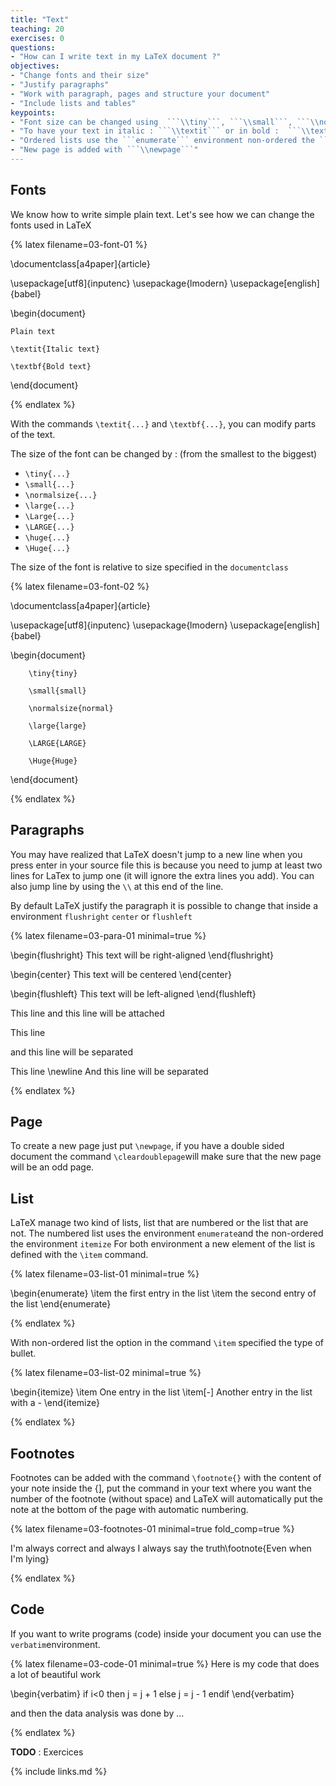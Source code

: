 ```yaml
---
title: "Text"
teaching: 20
exercises: 0
questions:
- "How can I write text in my LaTeX document ?"
objectives:
- "Change fonts and their size"
- "Justify paragraphs"
- "Work with paragraph, pages and structure your document"
- "Include lists and tables"
keypoints:
- "Font size can be changed using  ```\\tiny```, ```\\small```, ```\\normalsize```, ```\\large```, ```\\Large```, ```\\LARGE```, ```\\huge```, ```\\Huge```"
- "To have your text in italic : ```\\textit``` or in bold :  ```\\textbf``` "
- "Ordered lists use the ```enumerate``` environment non-ordered the ```itemize```. Item list are defined with ```\\item```"
- "New page is added with ```\\newpage```"
---
```


## Fonts
We know how to write simple plain text.
Let's see how we can change the fonts used in LaTeX

{% latex filename=03-font-01 %}

\documentclass[a4paper]{article}

\usepackage[utf8]{inputenc}
\usepackage{lmodern}
\usepackage[english]{babel}

\begin{document}

	Plain text

	\textit{Italic text}

	\textbf{Bold text}

\end{document}

{% endlatex %}

With the commands ```\textit{...}``` and ```\textbf{...}```, you can modify parts of the text.

The size of the font can be changed by : (from the smallest to the biggest)
* ```\tiny{...}```
* ```\small{...}```
* ```\normalsize{...}```
* ```\large{...}```
* ```\Large{...}```
* ```\LARGE{...}```
* ```\huge{...}```
* ```\Huge{...}```

The size of the font is relative to size specified in the ```documentclass```

{% latex filename=03-font-02 %}

\documentclass[a4paper]{article}

\usepackage[utf8]{inputenc}
\usepackage{lmodern}
\usepackage[english]{babel}

\begin{document}

        \tiny{tiny}

        \small{small}

        \normalsize{normal}

        \large{large}

        \LARGE{LARGE}

        \Huge{Huge}

\end{document}

{% endlatex %}

## Paragraphs
You may have realized that LaTeX doesn't jump to a new line when you press enter in your source file this is because you need to jump at least two lines for LaTex to jump one (it will ignore the extra lines you add). You can also jump line by using the ```\\``` at this end of the line.


By default LaTeX justify the paragraph it is possible to change that inside a environment ```flushright``` ```center``` or ```flushleft```

{% latex filename=03-para-01 minimal=true %}

\begin{flushright}
This text will be right-aligned
\end{flushright}

\begin{center}
This text will be centered
\end{center}

\begin{flushleft}
This text will be left-aligned
\end{flushleft}

This line
and this line will be attached

This line

and this line will be separated

This line \newline
And this line will be separated

{% endlatex %}

## Page

To create a new page just put ```\newpage```, if you have a double sided document the command ```\cleardoublepage```will make sure that the new page will be an odd page.

## List
LaTeX manage two kind of lists, list that are numbered or the list that are not.
The numbered list uses the environment ```enumerate```and the non-ordered the environment ```itemize```
For both environment a new element of the list is defined with the ```\item``` command.



{% latex filename=03-list-01 minimal=true %}

\begin{enumerate}
	\item the first entry in the list
	\item the second entry of the list
\end{enumerate}

{% endlatex %}

With non-ordered list the option in the command ```\item``` specified the type of bullet.

{% latex filename=03-list-02 minimal=true %}

\begin{itemize}
	\item One entry in the list
	\item[-] Another entry in the list with a -
\end{itemize}

{% endlatex %}

## Footnotes

Footnotes can be added with the command ```\footnote{}``` with the content of your note inside the {], put the command in your text where you want the number of the footnote (without space) and LaTeX will automatically put the note at the bottom of the page with automatic numbering.

{% latex filename=03-footnotes-01 minimal=true fold_comp=true %}

I'm always correct and always I always say the truth\footnote{Even when I'm lying}

{% endlatex %}

## Code

If you want to write programs (code) inside your document you can use the ```verbatim```environment.

{% latex filename=03-code-01 minimal=true %}
Here is my code that does a lot of beautiful work

\begin{verbatim}
if i<0 then
	j = j + 1
else
	j = j - 1
endif
\end{verbatim}

and then the data analysis was done by ...

{% endlatex %}

**TODO** : Exercices

{% include links.md %}

